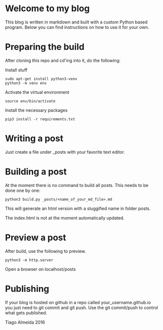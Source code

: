 # Welcome to my blog
This blog is written in markdown and built with a custom Python based program. Below you can find instructions on how to use it for your own.


# Preparing the build
After cloning this repo and cd'ing into it, do the following:

Install stuff
```
sudo apt-get install python3-venv
python3 -m venv env
```

Activate the virtual environment

```
source env/bin/activate
```

Install the necessary packages
```
pip3 install -r requirements.txt
```

# Writing a post
Just create a file under _posts with your favorite text editor.

# Building a post
At the moment there is no command to build all posts. This needs to be done one by one:
```
python3 build.py _posts/<name_of_your_md_file>.md
```
This will generate an html version with a sluggified name in folder posts.

The index.html is not at the moment automatically updated.

# Preview a post
After build, use the following to preview.
```
python3 -m http.server
```

Open a browser on localhost/posts

# Publishing
If your blog is hosted on github in a repo called your_username.github.io you just need to git commit and git push. Use the git commit/push to control what gets published.



Tiago Almeida 2016
